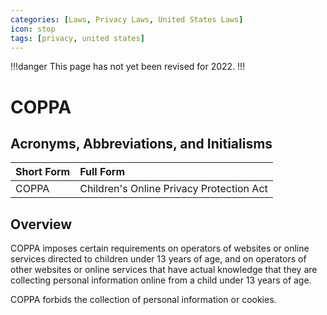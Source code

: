 ```yaml
---
categories: [Laws, Privacy Laws, United States Laws]
icon: stop
tags: [privacy, united states]
---
```


!!!danger
This page has not yet been revised for 2022.
!!!

# COPPA

## Acronyms, Abbreviations, and Initialisms

Short Form | Full Form
:--- | :---
COPPA | Children's Online Privacy Protection Act

## Overview

COPPA imposes certain requirements on operators of websites or online services directed to children under 13 years of age, and on operators of other websites or online services that have actual knowledge that they are collecting personal information online from a child under 13 years of age.

COPPA forbids the collection of personal information or cookies.
